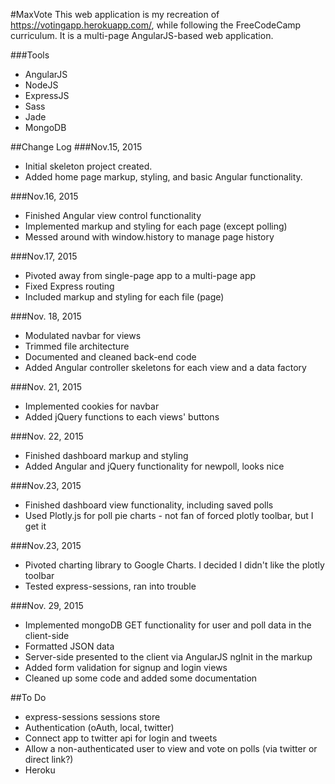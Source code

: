 #MaxVote
This web application is my recreation of https://votingapp.herokuapp.com/, while following
the FreeCodeCamp curriculum. It is a multi-page AngularJS-based web application.

###Tools
  * AngularJS
  * NodeJS
  * ExpressJS
  * Sass
  * Jade
  * MongoDB

##Change Log
###Nov.15, 2015
  * Initial skeleton project created.
  * Added home page markup, styling, and basic Angular functionality.

###Nov.16, 2015
  * Finished Angular view control functionality
  * Implemented markup and styling for each page (except polling)
  * Messed around with window.history to manage page history

###Nov.17, 2015
  * Pivoted away from single-page app to a multi-page app
  * Fixed Express routing
  * Included markup and styling for each file (page)

###Nov. 18, 2015
  * Modulated navbar for views
  * Trimmed file architecture
  * Documented and cleaned back-end code
  * Added Angular controller skeletons for each view and a data factory

###Nov. 21, 2015
  * Implemented cookies for navbar
  * Added jQuery functions to each views' buttons

###Nov. 22, 2015
  * Finished dashboard markup and styling
  * Added Angular and jQuery functionality for newpoll, looks nice

###Nov.23, 2015
  * Finished dashboard view functionality, including saved polls
  * Used Plotly.js for poll pie charts - not fan of forced plotly toolbar, but I get it

###Nov.23, 2015
  * Pivoted charting library to Google Charts. I decided I didn't like the plotly toolbar
  * Tested express-sessions, ran into trouble

###Nov. 29, 2015
  * Implemented mongoDB GET functionality for user and poll data in the client-side
  * Formatted JSON data
  * Server-side presented to the client via AngularJS ngInit in the markup
  * Added form validation for signup and login views
  * Cleaned up some code and added some documentation

##To Do
  * express-sessions sessions store
  * Authentication (oAuth, local, twitter)
  * Connect app to twitter api for login and tweets
  * Allow a non-authenticated user to view and vote on polls (via twitter or direct link?)
  * Heroku
